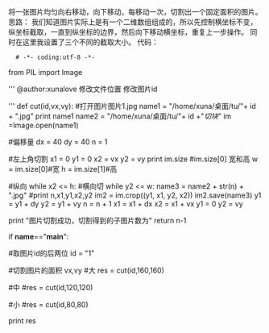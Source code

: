 ﻿将一张图片均匀向右移动，向下移动，每移动一次，切割出一个固定面积的图片。
思路：
我们知道图片实际上是有一个二维数组组成的，所以先控制横坐标不变，纵坐标截取，一直到纵坐标的边界，然后向下移动横坐标，重复上一步操作。
同时在这里我设置了三个不同的截取大小。
代码：

      # -*- coding:utf-8 -*-

from PIL import Image

'''
 @author:xunalove
  修改文件位置
  修改图片id

'''
def cut(id,vx,vy):
  #打开图片图片1.jpg
  name1 = "/home/xuna/桌面/tu/"+ id + ".jpg"
  print name1
  name2 = "/home/xuna/桌面/tu/"+ id +"_切块_"
  im =Image.open(name1)

  #偏移量
  dx = 40
  dy = 40
  n = 1

  #左上角切割
  x1 = 0
  y1 = 0
  x2 = vx
  y2 = vy
  print im.size #im.size[0] 宽和高
  w = im.size[0]#宽
  h = im.size[1]#高

  #纵向
  while x2 <= h:
      #横向切
      while y2 <= w:
          name3 = name2 + str(n) + ".jpg"
          #print n,x1,y1,x2,y2
          im2 = im.crop((y1, x1, y2, x2))
          im2.save(name3)
          y1 = y1 + dy
          y2 = y1 + vy
          n = n + 1
      x1 = x1 + dx
      x2 = x1 + vx
      y1 = 0
      y2 = vy

  print "图片切割成功，切割得到的子图片数为"
  return n-1



if __name__=="__main__":

  #取图片id的后两位
  id = "1"

  #切割图片的面积 vx,vy
  #大
  res = cut(id,160,160)

  #中
  #res = cut(id,120,120)

  #小
  #res = cut(id,80,80)

  print res

